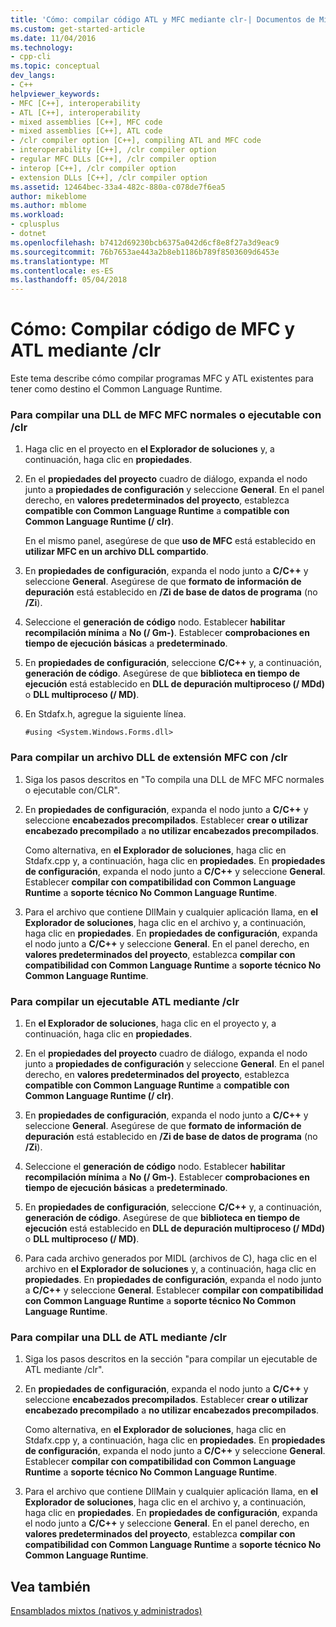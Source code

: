 ```yaml
---
title: 'Cómo: compilar código ATL y MFC mediante clr-| Documentos de Microsoft'
ms.custom: get-started-article
ms.date: 11/04/2016
ms.technology:
- cpp-cli
ms.topic: conceptual
dev_langs:
- C++
helpviewer_keywords:
- MFC [C++], interoperability
- ATL [C++], interoperability
- mixed assemblies [C++], MFC code
- mixed assemblies [C++], ATL code
- /clr compiler option [C++], compiling ATL and MFC code
- interoperability [C++], /clr compiler option
- regular MFC DLLs [C++], /clr compiler option
- interop [C++], /clr compiler option
- extension DLLs [C++], /clr compiler option
ms.assetid: 12464bec-33a4-482c-880a-c078de7f6ea5
author: mikeblome
ms.author: mblome
ms.workload:
- cplusplus
- dotnet
ms.openlocfilehash: b7412d69230bcb6375a042d6cf8e8f27a3d9eac9
ms.sourcegitcommit: 76b7653ae443a2b8eb1186b789f8503609d6453e
ms.translationtype: MT
ms.contentlocale: es-ES
ms.lasthandoff: 05/04/2018
---
```

# <a name="how-to-compile-mfc-and-atl-code-by-using-clr"></a>Cómo: Compilar código de MFC y ATL mediante /clr
Este tema describe cómo compilar programas MFC y ATL existentes para tener como destino el Common Language Runtime.  
  
### <a name="to-compile-an-mfc-executable-or-regular-mfc-dll-by-using-clr"></a>Para compilar una DLL de MFC MFC normales o ejecutable con /clr  
  
1.  Haga clic en el proyecto en **el Explorador de soluciones** y, a continuación, haga clic en **propiedades**.  
  
2.  En el **propiedades del proyecto** cuadro de diálogo, expanda el nodo junto a **propiedades de configuración** y seleccione **General**. En el panel derecho, en **valores predeterminados del proyecto**, establezca **compatible con Common Language Runtime** a **compatible con Common Language Runtime (/ clr)**.  
  
     En el mismo panel, asegúrese de que **uso de MFC** está establecido en **utilizar MFC en un archivo DLL compartido**.  
  
3.  En **propiedades de configuración**, expanda el nodo junto a **C/C++** y seleccione **General**. Asegúrese de que **formato de información de depuración** está establecido en **/Zi de base de datos de programa** (no **/Zi**).  
  
4.  Seleccione el **generación de código** nodo. Establecer **habilitar recompilación mínima** a **No (/ Gm-)**. Establecer **comprobaciones en tiempo de ejecución básicas** a **predeterminado**.  
  
5.  En **propiedades de configuración**, seleccione **C/C++** y, a continuación, **generación de código**. Asegúrese de que **biblioteca en tiempo de ejecución** está establecido en **DLL de depuración multiproceso (/ MDd)** o **DLL multiproceso (/ MD)**.  
  
6.  En Stdafx.h, agregue la siguiente línea.  
  
    ```  
    #using <System.Windows.Forms.dll>  
    ```  
  
### <a name="to-compile-an-mfc-extension-dll-by-using-clr"></a>Para compilar un archivo DLL de extensión MFC con /clr  
  
1.  Siga los pasos descritos en "To compila una DLL de MFC MFC normales o ejecutable con/CLR".  
  
2.  En **propiedades de configuración**, expanda el nodo junto a **C/C++** y seleccione **encabezados precompilados**. Establecer **crear o utilizar encabezado precompilado** a **no utilizar encabezados precompilados**.  
  
     Como alternativa, en **el Explorador de soluciones**, haga clic en Stdafx.cpp y, a continuación, haga clic en **propiedades**. En **propiedades de configuración**, expanda el nodo junto a **C/C++** y seleccione **General**. Establecer **compilar con compatibilidad con Common Language Runtime** a **soporte técnico No Common Language Runtime**.  
  
3.  Para el archivo que contiene DllMain y cualquier aplicación llama, en **el Explorador de soluciones**, haga clic en el archivo y, a continuación, haga clic en **propiedades**. En **propiedades de configuración**, expanda el nodo junto a **C/C++** y seleccione **General**. En el panel derecho, en **valores predeterminados del proyecto**, establezca **compilar con compatibilidad con Common Language Runtime** a **soporte técnico No Common Language Runtime**.  
  
### <a name="to-compile-an-atl-executable-by-using-clr"></a>Para compilar un ejecutable ATL mediante /clr  
  
1.  En **el Explorador de soluciones**, haga clic en el proyecto y, a continuación, haga clic en **propiedades**.  
  
2.  En el **propiedades del proyecto** cuadro de diálogo, expanda el nodo junto a **propiedades de configuración** y seleccione **General**. En el panel derecho, en **valores predeterminados del proyecto**, establezca **compatible con Common Language Runtime** a **compatible con Common Language Runtime (/ clr)**.  
  
3.  En **propiedades de configuración**, expanda el nodo junto a **C/C++** y seleccione **General**. Asegúrese de que **formato de información de depuración** está establecido en **/Zi de base de datos de programa** (no **/Zi**).  
  
4.  Seleccione el **generación de código** nodo. Establecer **habilitar recompilación mínima** a **No (/ Gm-)**. Establecer **comprobaciones en tiempo de ejecución básicas** a **predeterminado**.  
  
5.  En **propiedades de configuración**, seleccione **C/C++** y, a continuación, **generación de código**. Asegúrese de que **biblioteca en tiempo de ejecución** está establecido en **DLL de depuración multiproceso (/ MDd)** o **DLL multiproceso (/ MD)**.  
  
6.  Para cada archivo generados por MIDL (archivos de C), haga clic en el archivo en **el Explorador de soluciones** y, a continuación, haga clic en **propiedades**. En **propiedades de configuración**, expanda el nodo junto a **C/C++** y seleccione **General**. Establecer **compilar con compatibilidad con Common Language Runtime** a **soporte técnico No Common Language Runtime**.  
  
### <a name="to-compile-an-atl-dll-by-using-clr"></a>Para compilar una DLL de ATL mediante /clr  
  
1.  Siga los pasos descritos en la sección "para compilar un ejecutable de ATL mediante /clr".  
  
2.  En **propiedades de configuración**, expanda el nodo junto a **C/C++** y seleccione **encabezados precompilados**. Establecer **crear o utilizar encabezado precompilado** a **no utilizar encabezados precompilados**.  
  
     Como alternativa, en **el Explorador de soluciones**, haga clic en Stdafx.cpp y, a continuación, haga clic en **propiedades**. En **propiedades de configuración**, expanda el nodo junto a **C/C++** y seleccione **General**. Establecer **compilar con compatibilidad con Common Language Runtime** a **soporte técnico No Common Language Runtime**.  
  
3.  Para el archivo que contiene DllMain y cualquier aplicación llama, en **el Explorador de soluciones**, haga clic en el archivo y, a continuación, haga clic en **propiedades**. En **propiedades de configuración**, expanda el nodo junto a **C/C++** y seleccione **General**. En el panel derecho, en **valores predeterminados del proyecto**, establezca **compilar con compatibilidad con Common Language Runtime** a **soporte técnico No Common Language Runtime**.  
  
## <a name="see-also"></a>Vea también  
 [Ensamblados mixtos (nativos y administrados)](../dotnet/mixed-native-and-managed-assemblies.md)
